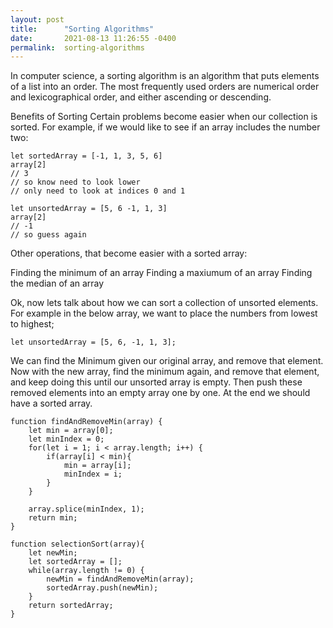 ```yaml
---
layout: post
title:      "Sorting Algorithms"
date:       2021-08-13 11:26:55 -0400
permalink:  sorting-algorithms
---
```


In computer science, a sorting algorithm is an algorithm that puts elements of a list into an order. The most frequently used orders are numerical order and lexicographical order, and either ascending or descending.

Benefits of Sorting
Certain problems become easier when our collection is sorted. For example, if we would like to see if an array includes the number two:

    let sortedArray = [-1, 1, 3, 5, 6]
    array[2]
    // 3
    // so know need to look lower
    // only need to look at indices 0 and 1

    let unsortedArray = [5, 6 -1, 1, 3]
    array[2]
    // -1
    // so guess again

Other operations, that become easier with a sorted array:

Finding the minimum of an array
Finding a maxiumum of an array
Finding the median of an array

Ok, now lets talk about how we can sort a collection of unsorted elements. For example in the below array, we want to place the numbers from lowest to highest;

    let unsortedArray = [5, 6, -1, 1, 3];

We can find the Minimum given our original array, and remove that element. Now with the new array, find the minimum again, and remove that element, and keep doing this until our unsorted array is empty. Then push these removed elements into an empty array one by one. At the end we should have a sorted array.

    function findAndRemoveMin(array) {
        let min = array[0];
        let minIndex = 0;
        for(let i = 1; i < array.length; i++) {
            if(array[i] < min){
                min = array[i];
                minIndex = i;
            }
        }

        array.splice(minIndex, 1);
        return min;
    }

    function selectionSort(array){
        let newMin;
        let sortedArray = [];
        while(array.length != 0) {
            newMin = findAndRemoveMin(array);
            sortedArray.push(newMin);
        }
        return sortedArray;
    }

    
